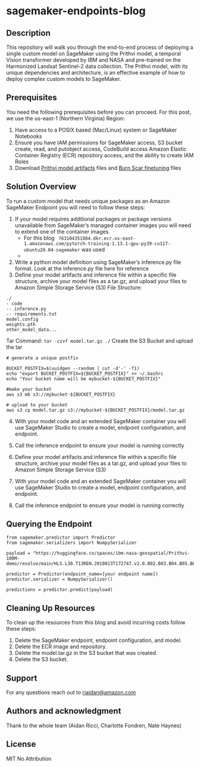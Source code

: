 # sagemaker-endpoints-blog


## Description
This repository will walk you through the end-to-end process of deploying a single custom model on SageMaker using the Prithvi model, a temporal Vision transformer developed by IBM and NASA and pre-trained on the Harmonized Landsat Sentinel-2 data collection. The Prithvi model, with its unique dependencies and architecture, is an effective example of how to deploy complex custom models to SageMaker.

## Prerequisites

You need the following prerequisites before you can proceed. For this post, we use the us-east-1 (Northern Virginia) Region:

1. Have access to a POSIX based (Mac/Linux) system or SageMaker Notebooks
2. Ensure you have IAM permissions for SageMaker access, S3 bucket create, read, and putobject access, CodeBuild access Amazon Elastic Container Registry (ECR) repository access, and the ability to create IAM Roles
3. Download [Prithvi model artifacts](https://huggingface.co/ibm-nasa-geospatial/Prithvi-100M/tree/main) files and [Burn Scar finetuning](https://huggingface.co/ibm-nasa-geospatial/Prithvi-100M-burn-scar) files

## Solution Overview
To run a custom model that needs unique packages as an Amazon SageMaker Endpoint you will need to follow these steps:

1. If your model requires additional packages or package versions unavailable from SageMaker’s managed container images you will need to extend one of the container images. 
    * For this blog ``` 763104351884.dkr.ecr.us-east-1.amazonaws.com/pytorch-training:1.13.1-gpu-py39-cu117-ubuntu20.04-sagemaker``` was used
    * 
2. Write a python model definition using SageMaker’s inference.py file format. Look at the inference.py file here for reference
3. Define your model artifacts and inference file within a specific file structure, archive your model files as a tar.gz, and upload your files to Amazon Simple Storage Service (S3)
File Structure:
```
./
- code
-- inference.py
-- requirements.txt
model.config
weights.pth
other_model_data...
```
Tar Command:
``` tar -czvf model.tar.gz ./ ```
Create the S3 Bucket and upload the tar
```
# generate a unique postfix 

BUCKET_POSTFIX=$(uuidgen --random | cut -d'-' -f1)
echo "export BUCKET_POSTFIX=${BUCKET_POSTFIX}" >> ~/.bashrc 
echo "Your bucket name will be mybucket-${BUCKET_POSTFIX}" 

#make your bucket
aws s3 mb s3://mybucket-${BUCKET_POSTFIX}

# upload to your bucket 
aws s3 cp model.tar.gz s3://mybucket-${BUCKET_POSTFIX}/model.tar.gz 
```
4. With your model code and an extended SageMaker container you will use SageMaker Studio to create a model, endpoint configuration, and endpoint. 
5. Call the inference endpoint to ensure your model is running correctly

3. Define your model artifacts and inference file within a specific file structure, archive your model files as a tar.gz, and upload your files to Amazon Simple Storage Service (S3)

4.  With your model code and an extended SageMaker container you will use SageMaker Studio to create a model, endpoint configuration, and endpoint. 

5. Call the inference endpoint to ensure your model is running correctly

## Querying the Endpoint
```
from sagemaker.predictor import Predictor
from sagemaker.serializers import NumpySerializer

payload = "https://huggingface.co/spaces/ibm-nasa-geospatial/Prithvi-100M-demo/resolve/main/HLS.L30.T13REN.2018013T172747.v2.0.B02.B03.B04.B05.B06.B07_cropped.tif"

predictor = Predictor(endpoint_name=[your endpoint name])
predictor.serializer = NumpySerializer()

predictions = predictor.predict(payload)
```

## Cleaning Up Resources

To clean up the resources from this blog and avoid incurring costs follow these steps:

1. Delete the SageMaker endpoint, endpoint configuration, and model.
2. Delete the ECR image and repository.
3. Delete the model.tar.gz in the S3 bucket that was created.
4. Delete the S3 bucket.


## Support
For any questions reach out to riaidan@amazon.com

## Authors and acknowledgment
Thank to the whole team (Aidan Ricci, Charlotte Fondren, Nate Haynes)

## License
MIT No Attribution